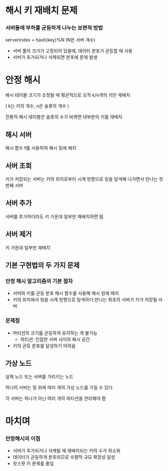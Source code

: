# 해시 키 재배치 문제

### 서버들에 부하를 균등하게 나누는 보편적 방법

serverIndex = hash(key)%N (N은 서버 개수)

- 서버 풀의 크기가 고정되어 있을때, 데이터 분포가 균등할 때 사용
- 서버가 추가되거나 삭제되면 분포에 문제 발생

# 안정 해시

해시 테이블 크기가 조정될 때 평균적으로 오직 k/n개의 키만 재배치

( k는 키의 개수, n은 슬롯의 개수 )

전통적 해시 테이블은 슬롯의 수가 바뀌면 대부분의 키를 재배치

## 해시 서버

해시 함수 f를 사용하여 해시 링에 배치

## 서버 조회

키가 저장되는 서버는 키의 위치로부터 시계 방향으로 링을 탐색해 나가면서 만나는 첫번째 서버

## 서버 추가

서버를 추가하더라도 키 가운데 일부만 재배치하면 됨

## 서버 제거

키 가운데 일부만 재배치

## 기본 구현법의 두 가지 문제

### 안정 해시 알고리즘의 기본 절차

- 서버와 키를 균등 분포 해시 함수를 사용해 해시 링에 배치
- 키의 위치에서 링을 시계 방향으로 탐색하다 만나는 최초의 서버가 키가 저장될 서버

### 문제점

- 파티션의 크기를 균등하게 유지하는 게 불가능
    - 파티션: 인접한 서버 사이의 해시 공간
- 키의 균등 분포를 달성하기 어려움

## 가상 노드

실제 노드 또는 서버를 가리키는 노드

하나의 서버는 링 위에 여러 개의 가상 노드를 가질 수 있다.

각 서버는 하나가 아닌 여러 개의 파티션을 관리해야 함

# 마치며

### 안정해시의 이점

- 서버가 추가되거나 삭제될 때 재배치되는 키의 수가 최소화
- 데이터가 균등하게 분호되므로 수평적 규모 확장성 달성
- 핫스팟 키 문제를 줄임
